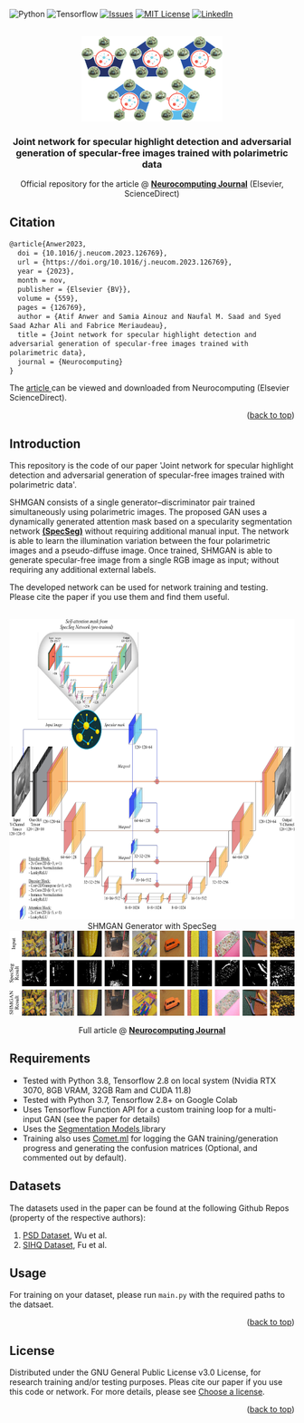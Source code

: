 <a name="readme"></a>

<!-- [![Contributors][contributors-shield]][contributors-url] -->
![Python][python-shield]
![Tensorflow][tf-shield]
[![Issues][issues-shield]][issues-url]
[![MIT License][license-shield]][license-url]
[![LinkedIn][linkedin-shield]][linkedin-url]
<!-- [![Stargazers][stars-shield]][stars-url] -->

<!-- PROJECT LOGO -->
<br />
<div align="center">
    <img src="assets/shmgan_logo.png" alt="Logo" width="250" height="150">
  </a>
  <h3 align="center">Joint network for specular highlight detection and adversarial generation of specular-free images trained with polarimetric data</h3>

  <p align="center">
    Official repository for the article @ <a href="https://authors.elsevier.com/a/1hqRr3INukOUwT"><strong>Neurocomputing Journal</strong></a> (Elsevier, ScienceDirect)
    <br />
  </p>
</div>


<!-- ABOUT THE PROJECT -->
## Citation

```
@article{Anwer2023,
  doi = {10.1016/j.neucom.2023.126769},
  url = {https://doi.org/10.1016/j.neucom.2023.126769},
  year = {2023},
  month = nov,
  publisher = {Elsevier {BV}},
  volume = {559},
  pages = {126769},
  author = {Atif Anwer and Samia Ainouz and Naufal M. Saad and Syed Saad Azhar Ali and Fabrice Meriaudeau},
  title = {Joint network for specular highlight detection and adversarial generation of specular-free images trained with polarimetric data},
  journal = {Neurocomputing}
}
```
The <a href="#readme-top">article </a> can be viewed and downloaded from Neurocomputing (Elsevier ScienceDirect).
<p align="right">(<a href="#readme-top">back to top</a>)</p>


<!-- GETTING STARTED -->
## Introduction

This repository is the code of our paper 'Joint network for specular highlight detection and adversarial generation of specular-free images trained with polarimetric data'.

SHMGAN consists of a single generator–discriminator pair trained simultaneously using polarimetric images. The proposed GAN uses a dynamically generated attention mask based on a specularity segmentation network <a href="https://github.com/Atif-Anwer/SpecSeg"><strong>(SpecSeg)</strong></a> without requiring additional manual input. The network is able to learn the illumination variation between the four polarimetric images and a pseudo-diffuse image. Once trained, SHMGAN is able to generate specular-free image from a single RGB image as input; without requiring any additional external labels.

The developed network can be used for network training and testing. Please cite the paper if you use them and find them useful.

<div align="center">
        <br>
        <img src="assets/shmgan-Generator.png" alt="Results" width="750" height="530"></br>
        </a>SHMGAN Generator with SpecSeg</a>
        <br />
</div>
<div align="center">
    <img src="assets/results.png" alt="Results" width="750" height="150">
        </a>
        <p align="center">
        Full article @ <a href="https://authors.elsevier.com/a/1hqRr3INukOUwT"><strong>Neurocomputing Journal</strong></a>
        <br />
        </p>
</div>

## Requirements
- Tested with Python 3.8, Tensorflow 2.8 on local system (Nvidia RTX 3070, 8GB VRAM, 32GB Ram and CUDA 11.8)
- Tested with Python 3.7, Tensorflow 2.8+ on Google Colab
- Uses Tensorflow Function API for a custom training loop for a multi-input GAN (see the paper for details)
- Uses the <a href="https://github.com/qubvel/segmentation_models">Segmentation Models </a> library
- Training also uses <a href="https://www.comet.com/site/">Comet.ml</a> for logging the GAN training/generation progress and generating the confusion matrices (Optional, and commented out by default).

## Datasets
The datasets used in the paper can be found at the following Github Repos (property of the respective authors):
1. <a href="https://github.com/jianweiguo/SpecularityNet-PSD">PSD Dataset</a>, Wu et al.
2. <a href="https://github.com/fu123456/SHIQ">SIHQ Dataset</a>, Fu et al.

<!-- USAGE EXAMPLES -->
## Usage
For training on your dataset, please run `main.py` with the required paths to the datsaet.

<p align="right">(<a href="#readme-top">back to top</a>)</p>


<!-- LICENSE -->
## License
Distributed under the GNU General Public License v3.0 License, for research training and/or testing purposes. Pleas cite our paper if you use this code or network.
For more details, please see [Choose a license](https://choosealicense.com/licenses/gpl-3.0/).
<p align="right">(<a href="#readme-top">back to top</a>)</p>



<!-- MARKDOWN LINKS & IMAGES -->
[python-shield]: https://img.shields.io/badge/Python-3.8-blue?style=for-the-badge&logo=appveyor
[tf-shield]: https://img.shields.io/badge/Tensorflow-2.8-orange?style=for-the-badge&logo=appveyor

[issues-shield]: https://img.shields.io/github/issues/Atif-Anwer/SpecSeg?style=for-the-badge
[issues-url]: https://github.com/Atif-Anwer/SpecSeg/issues
[license-shield]: https://img.shields.io/badge/License-CC-brightgreen?style=for-the-badge
[license-url]: https://github.com/othneildrew/Best-README-Template/blob/master/LICENSE.txt
[linkedin-shield]: https://img.shields.io/badge/-LinkedIn-black.svg?style=for-the-badge&logo=linkedin&colorB=555
[linkedin-url]: https://www.linkedin.com/in/atifanwer/

<!-- Soruce: https://github.com/othneildrew/Best-README-Template/pull/73 -->